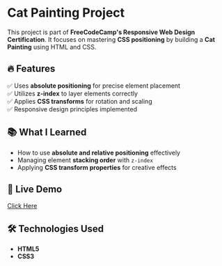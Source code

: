 # Cat Painting Project

This project is part of **FreeCodeCamp's Responsive Web Design Certification**. It focuses on mastering **CSS positioning** by building a **Cat Painting** using HTML and CSS.

## 🔥 Features
✅ Uses **absolute positioning** for precise element placement  
✅ Utilizes **z-index** to layer elements correctly  
✅ Applies **CSS transforms** for rotation and scaling  
✅ Responsive design principles implemented  

## 📚 What I Learned
- How to use **absolute and relative positioning** effectively  
- Managing element **stacking order** with `z-index`  
- Applying **CSS transform properties** for creative effects  

## 🚀 Live Demo
[Click Here](https://abhinavrajeshh.github.io/cat-painting/)  

## 🛠️ Technologies Used
- **HTML5**  
- **CSS3**  

